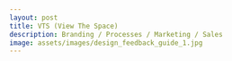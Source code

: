 ```yaml
---
layout: post
title: VTS (View The Space)
description: Branding / Processes / Marketing / Sales
image: assets/images/design_feedback_guide_1.jpg
---
```

<br>
<span class="image fit"><img src="{{ site.baseurl }}/assets/images/design_feedback_guide_2.jpg" alt=""/></span>
<br>
<span class="image fit"><img src="{{ site.baseurl }}/assets/images/design_feedback_guide_3.jpg" alt=""/></span>
<br>
<span class="image fit"><img src="{{ site.baseurl }}/assets/images/Product Email 2.png" alt=""/></span>
<br>
